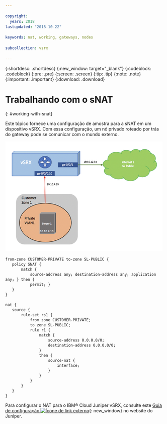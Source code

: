 ```yaml
---

copyright:
  years: 2018
lastupdated: "2018-10-22"

keywords: nat, working, gateways, nodes

subcollection: vsrx

---
```


{:shortdesc: .shortdesc}
{:new_window: target="_blank"}
{:codeblock: .codeblock}
{:pre: .pre}
{:screen: .screen}
{:tip: .tip}
{:note: .note}
{:important: .important}
{:download: .download}

# Trabalhando com o sNAT
{: #working-with-snat}

Este tópico fornece uma configuração de amostra para a sNAT em um dispositivo vSRX. Com essa configuração, um nó privado roteado por trás do gateway pode se comunicar com o mundo externo.

<img src="images/Sample-Topology-SNAT.png" alt="drawing" style="width: 500px;"/>

```
from-zone CUSTOMER-PRIVATE to-zone SL-PUBLIC {
   policy SNAT {
       match {
           source-address any; destination-address any; application any; } then {
           permit; }
   }
}

nat {
   source {
       rule-set rs1 {
           from zone CUSTOMER-PRIVATE;
           to zone SL-PUBLIC;
           rule r1 {
               match {
                   source-address 0.0.0.0/0;
                   destination-address 0.0.0.0/0;
               }
               then {
                   source-nat {
                       interface;
                   }
               }
           }
       }
   }
}
```

Para configurar o NAT para o IBM® Cloud Juniper vSRX, consulte este [Guia de configuração ![Ícone de link externo](../../icons/launch-glyph.svg "Ícone de link externo")](https://www.juniper.net/documentation/en_US/junos/information-products/pathway-pages/security/security-nat.pdf){: new_window} no website do Juniper.
